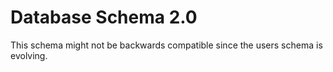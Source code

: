 # Database Schema 2.0
This schema might not be backwards compatible since the users schema is evolving. 



